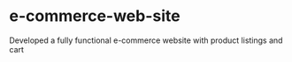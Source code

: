 # e-commerce-web-site
Developed a fully functional e-commerce website with product listings and cart
